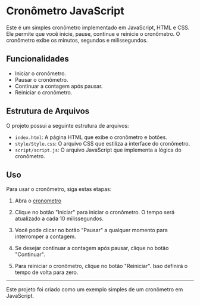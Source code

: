 # Cronômetro JavaScript

Este é um simples cronômetro implementado em JavaScript, HTML e CSS. Ele permite que você inicie, pause, continue e reinicie o cronômetro. O cronômetro exibe os minutos, segundos e milissegundos.

## Funcionalidades

- Iniciar o cronômetro.
- Pausar o cronômetro.
- Continuar a contagem após pausar.
- Reiniciar o cronômetro.

## Estrutura de Arquivos

O projeto possui a seguinte estrutura de arquivos:

- `index.html`: A página HTML que exibe o cronômetro e botões.
- `style/Style.css`: O arquivo CSS que estiliza a interface do cronômetro.
- `script/script.js`: O arquivo JavaScript que implementa a lógica do cronômetro.

## Uso

Para usar o cronômetro, siga estas etapas:

1. Abra o [cronometro](https://js-cronometro-j0aocunha.netlify.app)
2. Clique no botão "Iniciar" para iniciar o cronômetro. O tempo será atualizado a cada 10 milissegundos.

3. Você pode clicar no botão "Pausar" a qualquer momento para interromper a contagem.

4. Se desejar continuar a contagem após pausar, clique no botão "Continuar".

5. Para reiniciar o cronômetro, clique no botão "Reiniciar". Isso definirá o tempo de volta para zero.

---
Este projeto foi criado como um exemplo simples de um cronômetro em JavaScript.
